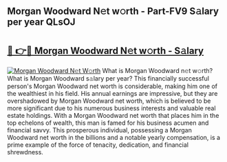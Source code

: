 ## Morgan Woodward N𝚎t w𝚘rth - Part-FV9 S𝚊lary per year QLsOJ

# <h2><a href="http://gc343ri.nevu.top/?p=Morgan+Woodward">🔗 👉🔴 Morgan Woodward N𝚎t w𝚘rth - S𝚊lary</a></h2>

[![Morgan Woodward N𝚎t W𝚘rth](https://i.imgur.com/Oavwk0R.jpeg)](http://gc343ri.nevu.top/?p=Morgan+Woodward)
What is Morgan Woodward n𝚎t w𝚘rth? What is Morgan Woodward s𝚊lary per year?
This financially successful person's Morgan Woodward net worth is considerable, making him one of the wealthiest in his field. His annual earnings are impressive, but they are overshadowed by Morgan Woodward net worth, which is believed to be more significant due to his numerous business interests and valuable real estate holdings. With a Morgan Woodward net worth that places him in the top echelons of wealth, this man is famed for his business acumen and financial savvy. This prosperous individual, possessing a Morgan Woodward net worth in the billions and a notable yearly compensation, is a prime example of the force of tenacity, dedication, and financial shrewdness.
